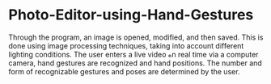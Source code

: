 # Photo-Editor-using-Hand-Gestures
Through the program, an image is opened, modified, and then saved. 
This is done using image processing techniques, taking into account different lighting conditions.
The user enters a live video هn real time via a computer camera, hand gestures are recognized and hand positions. 
The number and form of recognizable gestures and poses are determined by the user.
